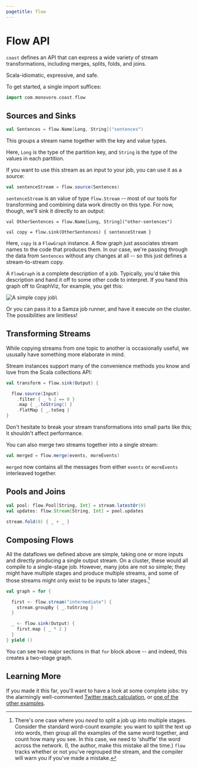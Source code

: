 ```yaml
---
pagetitle: flow
---
```


# Flow API

`coast` defines an API that can express a wide variety of stream
transformations, including merges, splits, folds, and joins.

Scala-idiomatic, expressive, and safe.

To get started, a single import suffices:

```scala
import com.monovore.coast.flow
```

## Sources and Sinks

```scala
val Sentences = flow.Name[Long, String]("sentences")
```

This groups a stream name together with the key and value types.

Here, `Long` is the type of the partition key, and `String` is the type of the
values in each partition.

If you want to use this stream as an input to your job, you can use it as a
source:

```scala
val sentenceStream = flow.source(Sentences)
```

`sentenceStream` is an value of type `flow.Stream` -- most of our tools for
transforming and combining data work directly on this type. For now, though,
we'll sink it directly to an output:

```
val OtherSentences = flow.Name[Long, String]("other-sentences")

val copy = flow.sink(OtherSentences) { sentenceStream }
```

Here, `copy` is a `FlowGraph` instance. A flow graph just associates stream
names to the code that produces them. In our case, we're passing through the
data from `Sentences` without any changes at all -- so this just defines a
stream-to-stream copy.

A `FlowGraph` is a complete description of a job. Typically, you'd take this
description and hand it off to some other code to interpret. If you hand this
graph off to GraphViz, for example, you get this:

![A simple copy job](examples/CopyStream.svg)\

Or you can pass it to a Samza job runner, and have it execute on the cluster.
The possibilities are limitless!

## Transforming Streams

While copying streams from one topic to another is occasionally useful, we
ususally have something more elaborate in mind.

Stream instances support many of the convenience methods you know and love from
the Scala collections API:

```scala
val transform = flow.sink(Output) { 

  flow.source(Input)
    .filter { _ % 2 == 0 }
    .map { _.toString() }        
    .flatMap { _.toSeq }        
}
```

Don't hesitate to break your stream transformations into small parts like this;
it shouldn't affect performance.

You can also merge two streams together into a single stream:

```scala
val merged = flow.merge(events, moreEvents)
```

`merged` now contains all the messages from either `events` or `moreEvents`
interleaved together.

## Pools and Joins

```scala
val pool: flow.Pool[String, Int] = stream.latestOr(0)
val updates: flow.Stream[String, Int] = pool.updates
```

```scala
stream.fold(0) { _ + _ }
```

## Composing Flows

All the dataflows we defined above are simple, taking one or more inputs and
directly producing a single output stream. On a cluster, these would all compile
to a single-stage job. However, many jobs are not so simple; they might have
multiple stages and produce multiple streams, and some of those streams might
only exist to be inputs to later stages.[^regrouping]

[^regrouping]: There's one case where you *need* to split a job up into multiple stages.
Consider the standard word-count example: you want to split the text up into
words, then group all the examples of the same word together, and count how many
you see. In this case, we need to 'shuffle' the word across the network. (I, the
author, make this mistake all the time.) `flow` tracks whether or not you've
regrouped the stream, and the compiler will warn you if you've made a mistake.

```scala
val graph = for {

  first <- flow.stream("intermediate") {
    stream.groupBy { _.toString }
  }

  _ <- flow.sink(Output) {
    first.map { _ * 2 }
  }
} yield ()
```

You can see two major sections in that `for` block above -- and indeed, this
creates a two-stage graph.

## Learning More

If you made it this far, you'll want to have a look at some complete jobs: try
the alarmingly well-commented [Twitter reach calculation][twitter-reach], or
[one of the other examples][examples].

[twitter-reach]: https://github.com/bkirwi/coast/blob/master/core/src/main/scala/com/monovore/example/coast/TwitterReach.scala
[examples]: https://github.com/bkirwi/coast/tree/master/core/src/main/scala/com/monovore/example/coast

